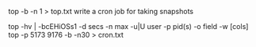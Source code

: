 top -b -n 1 > top.txt
write a cron job for taking snapshots

  top -hv | -bcEHiOSs1 -d secs -n max -u|U user -p pid(s) -o field -w [cols]
top -p 5173 9176 -b -n30 > cron.txt
